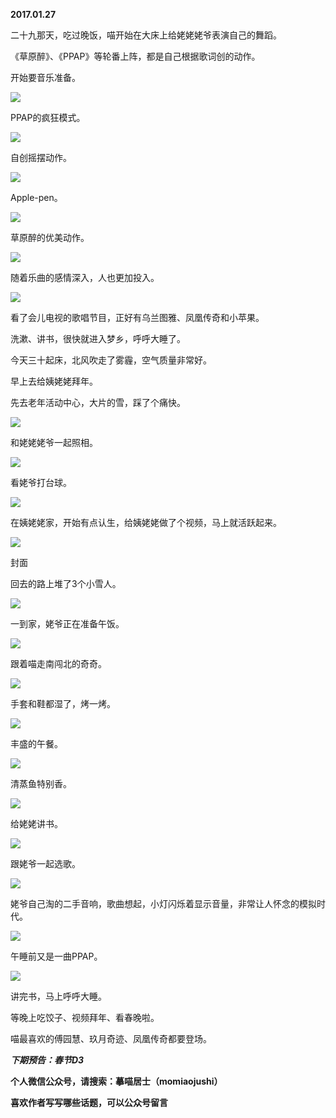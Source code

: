 
          
            
**2017.01.27**

二十九那天，吃过晚饭，喵开始在大床上给姥姥姥爷表演自己的舞蹈。

《草原醉》、《PPAP》等轮番上阵，都是自己根据歌词创的动作。

开始要音乐准备。




![](//upload-images.jianshu.io/upload_images/51001-461a08809d370d4a.jpg)




PPAP的疯狂模式。




![](//upload-images.jianshu.io/upload_images/51001-ed7f9194f830c486.jpg)




自创摇摆动作。




![](//upload-images.jianshu.io/upload_images/51001-73cb91f3e549c575.jpg)




Apple-pen。




![](//upload-images.jianshu.io/upload_images/51001-c898a21f632d39fd.jpg)




草原醉的优美动作。




![](//upload-images.jianshu.io/upload_images/51001-6bbc0d2c3cf205e5.jpg)




随着乐曲的感情深入，人也更加投入。




![](//upload-images.jianshu.io/upload_images/51001-a16b56ace8855921.jpg)




看了会儿电视的歌唱节目，正好有乌兰图雅、凤凰传奇和小苹果。

洗漱、讲书，很快就进入梦乡，呼呼大睡了。

今天三十起床，北风吹走了雾霾，空气质量非常好。

早上去给姨姥姥拜年。

先去老年活动中心，大片的雪，踩了个痛快。




![](//upload-images.jianshu.io/upload_images/51001-d3701494832d8307.jpg)




和姥姥姥爷一起照相。




![](//upload-images.jianshu.io/upload_images/51001-192211e00c6a1670.jpg)




看姥爷打台球。




![](//upload-images.jianshu.io/upload_images/51001-711efb8a660bcfc7.jpg)




在姨姥姥家，开始有点认生，给姨姥姥做了个视频，马上就活跃起来。




![](//upload-images.jianshu.io/upload_images/51001-853a455651776ff7.jpg)

封面


回去的路上堆了3个小雪人。




![](//upload-images.jianshu.io/upload_images/51001-9ffb57bfc8a8edc5.jpg)




一到家，姥爷正在准备午饭。




![](//upload-images.jianshu.io/upload_images/51001-cb07b83881a930a4.jpg)




跟着喵走南闯北的奇奇。




![](//upload-images.jianshu.io/upload_images/51001-e11bee14e828ccd4.jpg)




手套和鞋都湿了，烤一烤。




![](//upload-images.jianshu.io/upload_images/51001-54e3cc24174e8d6c.jpg)




丰盛的午餐。




![](//upload-images.jianshu.io/upload_images/51001-30ed9f98a8d53bcb.jpg)




清蒸鱼特别香。




![](//upload-images.jianshu.io/upload_images/51001-fb50419ccce12cbd.jpg)




给姥姥讲书。




![](//upload-images.jianshu.io/upload_images/51001-168b9b4437bda10e.jpg)




跟姥爷一起选歌。




![](//upload-images.jianshu.io/upload_images/51001-0a2ab2801004c3c3.jpg)




姥爷自己淘的二手音响，歌曲想起，小灯闪烁着显示音量，非常让人怀念的模拟时代。




![](//upload-images.jianshu.io/upload_images/51001-ab52f40e1ab4660a.jpg)




午睡前又是一曲PPAP。




![](//upload-images.jianshu.io/upload_images/51001-82d72c564e6bea7c.jpg)




讲完书，马上呼呼大睡。

等晚上吃饺子、视频拜年、看春晚啦。

喵最喜欢的傅园慧、玖月奇迹、凤凰传奇都要登场。


***下期预告：春节D3***


**个人微信公众号，请搜索：摹喵居士（momiaojushi）**

**喜欢作者写写哪些话题，可以公众号留言**

          
        